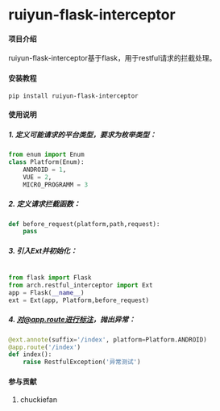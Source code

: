 # ruiyun-flask-interceptor

#### 项目介绍

ruiyun-flask-interceptor基于flask，用于restful请求的拦截处理。




#### 安装教程

```shell
pip install ruiyun-flask-interceptor
``` 

#### 使用说明

##### 1. 定义可能请求的平台类型，要求为枚举类型：

```python
from enum import Enum
class Platform(Enum):
    ANDROID = 1,
    VUE = 2,
    MICRO_PROGRAMM = 3
```

##### 2. 定义请求拦截函数：

```python
def before_request(platform,path,request):
    pass
```


##### 3. 引入Ext并初始化：

```python

from flask import Flask
from arch.restful_interceptor import Ext
app = Flask(__name__)
ext = Ext(app, Platform,before_request)

```

##### 4. 对@app.route进行标注，抛出异常：

```python
@ext.annote(suffix='/index', platform=Platform.ANDROID)
@app.route('/index')
def index():
    raise RestfulException('异常测试')
```

#### 参与贡献

1. chuckiefan


